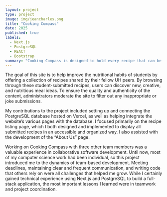 ```yaml
---
layout: project
type: project
image: img/jeancharles.png
title: "Cooking Compass"
date: 2025
published: true
labels:
  - Next.js
  - PostgreSQL
  - REACT
  - Bootstrap
summary: "Cooking Compass is designed to hold every recipe that can be made simply with a toaster oven. Search for recipes, view them, and even submit your own recipes to share with the world."
---
```


The goal of this site is to help improve the nutritional habits of students by offering a collection of recipes shared by their fellow UH peers. By browsing through these student-submitted recipes, users can discover new, creative, and nutritious meal ideas. To ensure the quality and authenticity of the content, administrators moderate the site to filter out any inappropriate or joke submissions.

My contributions to the project included setting up and connecting the PostgreSQL database hosted on Vercel, as well as helping integrate the website’s various pages with the database. I focused primarily on the recipe listing page, which I both designed and implemented to display all submitted recipes in an accessible and organized way. I also assisted with the development of the “About Us” page.

Working on Cooking Compass with three other team members was a valuable experience in collaborative software development. Until now, most of my computer science work had been individual, so this project introduced me to the dynamics of team-based development. Meeting deadlines, maintaining clear and frequent communication, and writing code that others rely on were all challenges that helped me grow. While I certainly gained technical experience using Next.js and PostgreSQL to build a full-stack application, the most important lessons I learned were in teamwork and project coordination.

